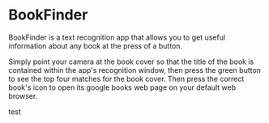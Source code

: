 # BookFinder

BookFinder is a text recognition app that allows you to get useful information about any book at the press of a button.

Simply point your camera at the book cover so that the title of the book is contained within the app's recognition window, then press the green button to see the top four matches for the book cover. Then press the correct book's icon to open its google books web page on your default web browser.

test
